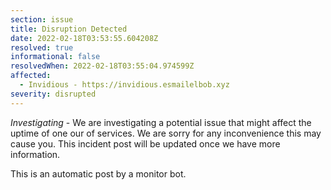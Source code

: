 ```yaml
---
section: issue
title: Disruption Detected
date: 2022-02-18T03:53:55.604208Z
resolved: true
informational: false
resolvedWhen: 2022-02-18T03:55:04.974599Z
affected:
  - Invidious - https://invidious.esmailelbob.xyz
severity: disrupted
---
```

*Investigating* - We are investigating a potential issue that might affect the uptime of one our of services. We are sorry for any inconvenience this may cause you. This incident post will be updated once we have more information.

This is an automatic post by a monitor bot.
        